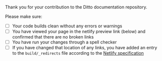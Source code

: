 Thank you for your contribution to the Ditto documentation repository. 

Please make sure:

- [ ] Your code builds clean without any errors or warnings
- [ ] You have viewed your page in the netlify preview link (below) and confirmed that there are no broken links
- [ ] You have run your changes through a spell checker
- [ ] If you have changed that location of any links, you have added an entry to the `build/_redirects` file according to the [Netlify specification](https://docs.netlify.com/routing/redirects/redirect-options/)
